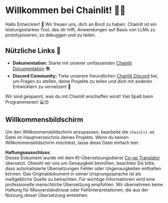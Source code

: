 <!--
CO_OP_TRANSLATOR_METADATA:
{
  "original_hash": "c49526c7abc56b0b5f1e835c1739f18e",
  "translation_date": "2025-05-20T09:53:24+00:00",
  "source_file": "11-mcp/code_samples/github-mcp/chainlit.md",
  "language_code": "de"
}
-->
# Willkommen bei Chainlit! 🚀🤖

Hallo Entwickler! 👋 Wir freuen uns, dich an Bord zu haben. Chainlit ist ein leistungsstarkes Tool, das dir hilft, Anwendungen auf Basis von LLMs zu prototypisieren, zu debuggen und zu teilen.

## Nützliche Links 🔗

- **Dokumentation:** Starte mit unserer umfassenden [Chainlit Documentation](https://docs.chainlit.io) 📚
- **Discord Community:** Trete unserem freundlichen [Chainlit Discord](https://discord.gg/k73SQ3FyUh) bei, um Fragen zu stellen, deine Projekte zu teilen und dich mit anderen Entwicklern zu vernetzen! 💬

Wir sind gespannt, was du mit Chainlit erschaffen wirst! Viel Spaß beim Programmieren! 💻😊

## Willkommensbildschirm

Um den Willkommensbildschirm anzupassen, bearbeite die `chainlit.md` Datei im Hauptverzeichnis deines Projekts. Wenn du keinen Willkommensbildschirm möchtest, lasse diese Datei einfach leer.

**Haftungsausschluss**:  
Dieses Dokument wurde mit dem KI-Übersetzungsdienst [Co-op Translator](https://github.com/Azure/co-op-translator) übersetzt. Obwohl wir uns um Genauigkeit bemühen, beachten Sie bitte, dass automatisierte Übersetzungen Fehler oder Ungenauigkeiten enthalten können. Das Originaldokument in seiner Ursprungssprache ist als maßgebliche Quelle zu betrachten. Für wichtige Informationen wird eine professionelle menschliche Übersetzung empfohlen. Wir übernehmen keine Haftung für Missverständnisse oder Fehlinterpretationen, die aus der Nutzung dieser Übersetzung entstehen.